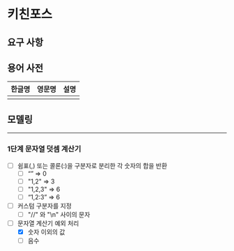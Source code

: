 # 키친포스

## 요구 사항

## 용어 사전

| 한글명 | 영문명 | 설명 |
| --- | --- | --- |
|  |  |  |

## 모델링

---

### 1단계 문자열 덧셈 계산기

- [ ] 쉼표(,) 또는 콜론(:)을 구분자로 분리한 각 숫자의 합을 반환
  - [ ] “” => 0
  - [ ] "1,2" => 3
  - [ ] "1,2,3" => 6
  - [ ] “1,2:3” => 6
- [ ] 커스텀 구분자를 지정
  - [ ] "//" 와 "\n" 사이의 문자
- [ ] 문자열 계산기 예외 처리
  - [x] 숫자 이외의 값 
  - [ ] 음수
